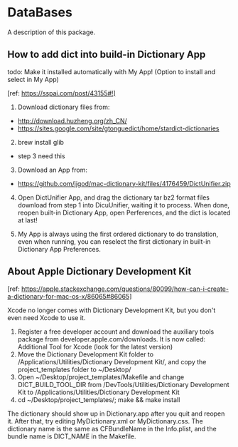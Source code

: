 # DataBases

A description of this package.

## How to add dict into build-in Dictionary App

todo: Make it installed automatically with My App! (Option to install and select in My App)

[ref: https://sspai.com/post/43155#!]

1. Download dictionary files from:

* http://download.huzheng.org/zh_CN/
* https://sites.google.com/site/gtonguedict/home/stardict-dictionaries

2. brew install glib

* step 3 need this

3. Download an App from:
* https://github.com/jjgod/mac-dictionary-kit/files/4176459/DictUnifier.zip

4. Open DictUnifier App, and drag the dictionary tar bz2 format files download from step 1 into DicuUnifier, waiting it to process. When done, reopen built-in Dictionary App, open Perferences, and the dict is located at last!

5. My App is always using the first ordered dictionary to do translation, even when running, you can reselect the first dictionary in built-in Dictionary App Preferences.

## About Apple Dictionary Development Kit

[ref: https://apple.stackexchange.com/questions/80099/how-can-i-create-a-dictionary-for-mac-os-x/86065#86065]

Xcode no longer comes with Dictionary Development Kit, but you don't even need Xcode to use it.
1. Register a free developer account and download the auxiliary tools package from developer.apple.com/downloads. It is now called: Additional Tool for Xcode (look for the latest version)
2. Move the Dictionary Development Kit folder to /Applications/Utilities/Dictionary Development Kit/, and copy the project_templates folder to ~/Desktop/
3. Open ~/Desktop/project_templates/Makefile and change DICT_BUILD_TOOL_DIR from /DevTools/Utilities/Dictionary Development Kit to /Applications/Utilities/Dictionary Development Kit
4. cd ~/Desktop/project_templates/; make && make install

The dictionary should show up in Dictionary.app after you quit and reopen it. After that, try editing MyDictionary.xml or MyDictionary.css. The dictionary name is the same as CFBundleName in the Info.plist, and the bundle name is DICT_NAME in the Makefile.